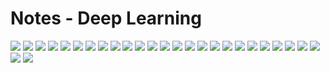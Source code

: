 # Notes - Deep Learning

<img src="https://github.com/ijoseff/Notes/blob/master/Deeplearning.ai/Deep%20Learning%20Notes-01.jpg?raw=true" />

<img src="https://github.com/ijoseff/Notes/blob/master/Deeplearning.ai/Deep%20Learning%20Notes-02.jpg?raw=true" />

<img src="https://github.com/ijoseff/Notes/blob/master/Deeplearning.ai/Deep%20Learning%20Notes-03.jpg?raw=true" />

<img src="https://github.com/ijoseff/Notes/blob/master/Deeplearning.ai/Deep%20Learning%20Notes-04.jpg?raw=true" />

<img src="https://github.com/ijoseff/Notes/blob/master/Deeplearning.ai/Deep%20Learning%20Notes-05.jpg?raw=true" />

<img src="https://github.com/ijoseff/Notes/blob/master/Deeplearning.ai/Deep%20Learning%20Notes-06.jpg?raw=true" />

<img src="https://github.com/ijoseff/Notes/blob/master/Deeplearning.ai/Deep%20Learning%20Notes-07.jpg?raw=true" />

<img src="https://github.com/ijoseff/Notes/blob/master/Deeplearning.ai/Deep%20Learning%20Notes-08.jpg?raw=true" />

<img src="https://github.com/ijoseff/Notes/blob/master/Deeplearning.ai/Deep%20Learning%20Notes-09.jpg?raw=true" />

<img src="https://github.com/ijoseff/Notes/blob/master/Deeplearning.ai/Deep%20Learning%20Notes-10.jpg?raw=true" />

<img src="https://github.com/ijoseff/Notes/blob/master/Deeplearning.ai/Deep%20Learning%20Notes-11.jpg?raw=true" />

<img src="https://github.com/ijoseff/Notes/blob/master/Deeplearning.ai/Deep%20Learning%20Notes-13.jpg?raw=true" />

<img src="https://github.com/ijoseff/Notes/blob/master/Deeplearning.ai/Deep%20Learning%20Notes-14.jpg?raw=true" />

<img src="https://github.com/ijoseff/Notes/blob/master/Deeplearning.ai/Deep%20Learning%20Notes-15.jpg?raw=true" />

<img src="https://github.com/ijoseff/Notes/blob/master/Deeplearning.ai/Deep%20Learning%20Notes-16.jpg?raw=true" />

<img src="https://github.com/ijoseff/Notes/blob/master/Deeplearning.ai/Deep%20Learning%20Notes-17.jpg?raw=true" />

<img src="https://github.com/ijoseff/Notes/blob/master/Deeplearning.ai/Deep%20Learning%20Notes-18.jpg?raw=true" />

<img src="https://github.com/ijoseff/Notes/blob/master/Deeplearning.ai/Deep%20Learning%20Notes-19.jpg?raw=true" />

<img src="https://github.com/ijoseff/Notes/blob/master/Deeplearning.ai/Deep%20Learning%20Notes-20.jpg?raw=true" />

<img src="https://github.com/ijoseff/Notes/blob/master/Deeplearning.ai/Deep%20Learning%20Notes-21.jpg?raw=true" />

<img src="https://github.com/ijoseff/Notes/blob/master/Deeplearning.ai/Deep%20Learning%20Notes-22.jpg?raw=true" />

<img src="https://github.com/ijoseff/Notes/blob/master/Deeplearning.ai/Deep%20Learning%20Notes-23.jpg?raw=true" />

<img src="https://github.com/ijoseff/Notes/blob/master/Deeplearning.ai/Deep%20Learning%20Notes-24.jpg?raw=true" />

<img src="https://github.com/ijoseff/Notes/blob/master/Deeplearning.ai/Deep%20Learning%20Notes-25.jpg?raw=true" />

<img src="https://github.com/ijoseff/Notes/blob/master/Deeplearning.ai/Deep%20Learning%20Notes-26.jpg?raw=true" />

<img src="https://github.com/ijoseff/Notes/blob/master/Deeplearning.ai/Deep%20Learning%20Notes-27.jpg?raw=true" />

<img src="https://github.com/ijoseff/Notes/blob/master/Deeplearning.ai/Deep%20Learning%20Notes-28.jpg?raw=true" />
